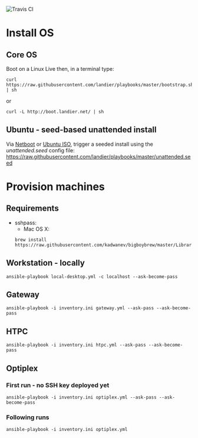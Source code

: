 ![Travis CI](https://api.travis-ci.com/landier/playbooks.svg?branch=master)

# Install OS
## Core OS
Boot on a Linux Live then, in a terminal type:
```
curl https://raw.githubusercontent.com/landier/playbooks/master/bootstrap.sh | sh
```
or
```
curl -L http://boot.landier.net/ | sh
```

## Ubuntu - seed-based unattended install
Via [Netboot](https://netboot.xyz/) or [Ubuntu ISO](https://www.ubuntu.com/download/server), trigger a seeded install using the *unattended.seed* config file: https://raw.githubusercontent.com/landier/playbooks/master/unattended.seed

# Provision machines
## Requirements
- sshpass:
  - Mac OS X:
  ```
  brew install https://raw.githubusercontent.com/kadwanev/bigboybrew/master/Library/Formula/sshpass.rb
  ```

## Workstation - locally
```
ansible-playbook local-desktop.yml -c localhost --ask-become-pass
```

## Gateway
```
ansible-playbook -i inventory.ini gateway.yml --ask-pass --ask-become-pass
```

## HTPC
```
ansible-playbook -i inventory.ini htpc.yml --ask-pass --ask-become-pass
```

## Optiplex
### First run - no SSH key deployed yet
```
ansible-playbook -i inventory.ini optiplex.yml --ask-pass --ask-become-pass
```

### Following runs
```
ansible-playbook -i inventory.ini optiplex.yml
```
